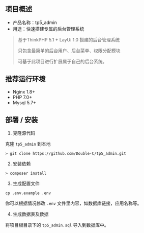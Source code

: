 ## 项目概述

* 产品名称：tp5_admin
* 用途：快速搭建专属的后台管理系统

> 基于ThinkPHP 5.1 + LayUi 1.0 搭建的后台管理系统
>
> 只包含最简单的后台用户、后台菜单、权限分配模块
>
> 可基于此项目进行扩展属于自己的后台系统。



## 推荐运行环境

* Nginx 1.8+
* PHP 7.0+
* Mysql 5.7+



## 部署 / 安装

1. 克隆源代码

克隆 `tp5_admin` 到本地

```shell
> git clone https://github.com/Double-C/tp5_admin.git
```

2. 安装依赖

```shell
> composer install
```

3. 生成配置文件

```shell
cp .env.example .env
```

你可以根据情况修改 `.env` 文件里内容，如数据库链接，应用名称等。

4. 生成数据表及数据

将项目根目录下的 `tp5_admin.sql` 导入到数据库中。